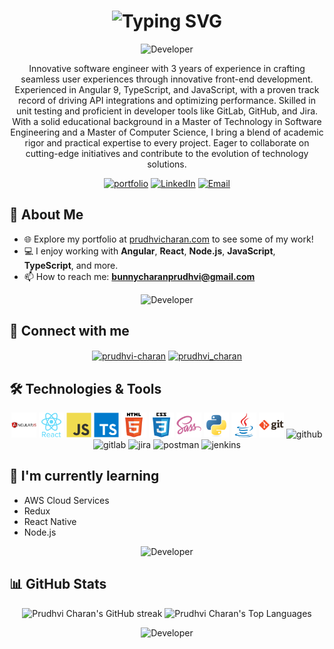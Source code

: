 <h1 align="center">
  <img src="https://readme-typing-svg.demolab.com?font=Fira+Code&weight=600&size=30&pause=1000&color=F77C36&width=435&lines=Hi+there!+👋;I'm+Sai+Prudhvi+Charan+Pothumsetty" alt="Typing SVG" />
</h1>

<p align="center">
  <img src="https://user-images.githubusercontent.com/73097560/115834477-dbab4500-a447-11eb-908a-139a6edaec5c.gif" alt="Developer" />
</p>

<p align="center">
  Innovative software engineer with 3 years of experience in crafting seamless user experiences through innovative front-end development. Experienced in Angular 9, TypeScript, and JavaScript, with a proven track record of driving API integrations and optimizing performance. Skilled in unit testing and proficient in developer tools like GitLab, GitHub, and Jira. With a solid educational background in a Master of Technology in Software Engineering and a Master of Computer Science, I bring a blend of academic rigor and practical expertise to every project. Eager to collaborate on cutting-edge initiatives and contribute to the evolution of technology solutions.
</p>

<p align="center">
  <a href="https://prudhvicharan.github.io/portfolio/"><img src="https://img.shields.io/website?down_color=red&down_message=offline&up_color=green&up_message=online&url=https%3A%2F%2Fprudhvicharan.github.io%2Fportfolio%2F" alt="portfolio" /></a>
  <a href="https://www.linkedin.com/in/prudhvi-charan/"><img src="https://img.shields.io/badge/LinkedIn-Prudhvi%20Charan-blue?logo=linkedin" alt="LinkedIn" /></a>
  <a href="mailto:bunnycharanprudhvi@gmail.com"><img src="https://img.shields.io/badge/Email-bunnycharanprudhvi%40gmail.com-red?logo=gmail" alt="Email" /></a>
</p>


## 🚀 About Me

- 🌐 Explore my portfolio at [prudhvicharan.com](https://prudhvicharan.com/) to see some of my work!
- 💻 I enjoy working with **Angular**, **React**, **Node.js**, **JavaScript**, **TypeScript**, and more.
- 📫 How to reach me: **bunnycharanprudhvi@gmail.com**

<p align="center">
  <img src="https://user-images.githubusercontent.com/73097560/115834477-dbab4500-a447-11eb-908a-139a6edaec5c.gif" width="300" alt="Developer" />
</p>

## 🔗 Connect with me

<p align="center">
  <a href="https://linkedin.com/in/prudhvi-charan" target="_blank"><img align="center" src="https://raw.githubusercontent.com/rahuldkjain/github-profile-readme-generator/master/src/images/icons/Social/linked-in-alt.svg" alt="prudhvi-charan" height="30" width="40" /></a>
  <a href="https://www.hackerrank.com/prudhvi_charan" target="_blank"><img align="center" src="https://raw.githubusercontent.com/rahuldkjain/github-profile-readme-generator/master/src/images/icons/Social/hackerrank.svg" alt="prudhvi_charan" height="30" width="40" /></a>
</p>

## 🛠️ Technologies & Tools

<p align="center">
  <img src="https://raw.githubusercontent.com/devicons/devicon/master/icons/angularjs/angularjs-original-wordmark.svg" alt="angularjs" width="40" height="40"/> 
  <img src="https://raw.githubusercontent.com/devicons/devicon/master/icons/react/react-original-wordmark.svg" alt="react" width="40" height="40"/>
  <img src="https://raw.githubusercontent.com/devicons/devicon/master/icons/javascript/javascript-original.svg" alt="javascript" width="40" height="40"/>
  <img src="https://raw.githubusercontent.com/devicons/devicon/master/icons/typescript/typescript-original.svg" alt="typescript" width="40" height="40"/>
  <img src="https://raw.githubusercontent.com/devicons/devicon/master/icons/html5/html5-original-wordmark.svg" alt="html5" width="40" height="40"/>
  <img src="https://raw.githubusercontent.com/devicons/devicon/master/icons/css3/css3-original-wordmark.svg" alt="css3" width="40" height="40"/>
  <img src="https://raw.githubusercontent.com/devicons/devicon/master/icons/sass/sass-original.svg" alt="sass" width="40" height="40"/>
  <img src="https://raw.githubusercontent.com/devicons/devicon/master/icons/python/python-original.svg" alt="python" width="40" height="40"/>
  <img src="https://raw.githubusercontent.com/devicons/devicon/master/icons/java/java-original.svg" alt="java" width="40" height="40"/>
  <img src="https://raw.githubusercontent.com/devicons/devicon/master/icons/git/git-original-wordmark.svg" alt="git" width="40" height="40"/>
  <img src="https://www.vectorlogo.zone/logos/github/github-tile.svg" alt="github" width="40" height="40"/>
  <img src="https://www.vectorlogo.zone/logos/gitlab/gitlab-icon.svg" alt="gitlab" width="40" height="40"/>
  <img src="https://www.vectorlogo.zone/logos/atlassian_jira/atlassian_jira-icon.svg" alt="jira" width="40" height="40"/>
  <img src="https://www.vectorlogo.zone/logos/getpostman/getpostman-icon.svg" alt="postman" width="40" height="40"/>
  <img src="https://www.vectorlogo.zone/logos/jenkins/jenkins-icon.svg" alt="jenkins" width="40" height="40"/>
</p>

## 🌱 I'm currently learning

- AWS Cloud Services
- Redux
- React Native
- Node.js

<p align="center">
  <img src="https://user-images.githubusercontent.com/73097560/115834477-dbab4500-a447-11eb-908a-139a6edaec5c.gif" width="300" alt="Developer" />
</p>


## 📊 GitHub Stats

<p align="center">
  <img src="https://github-readme-streak-stats.herokuapp.com/?user=Prudhvicharan&theme=radical" alt="Prudhvi Charan's GitHub streak" />
  <img src="https://github-readme-stats.vercel.app/api/top-langs/?username=Prudhvicharan&layout=compact&theme=radical" alt="Prudhvi Charan's Top Languages" />
</p>

<p align="center">
  <img src="https://user-images.githubusercontent.com/73097560/115834477-dbab4500-a447-11eb-908a-139a6edaec5c.gif" width="300" alt="Developer" />
</p>

##
